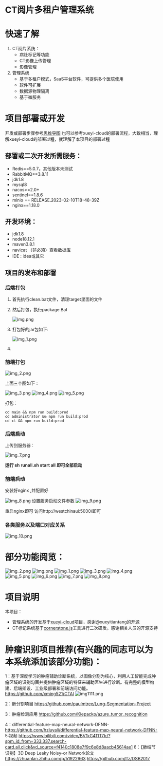 
# CT阅片多租户管理系统
# 快速了解
1. CT阅片系统：
   - 病灶标记等功能
   - CT影像上传管理
   - 影像管理
2. 管理系统
   - 基于多租户模式，SaaS平台软件，可提供多个医院使用
   - 软件可扩展
   - 数据源物理隔离
   - 基于微服务
# 项目部署或开发
开发或部署步骤参考[思维导图](https://www.processon.com/view/link/6523b3a0ec6dd11d4673142f)
也可以参考xueyi-cloud的部署流程，大致相当，理解xueyi-cloud的部署过程，就理解了本项目的部署过程
## 部署或二次开发所需服务：
- Redis==5.0.7，其他版本未测试
- RabbitMQ==3.8.11
- jdk1.8
- mysql8
- nacos>=2.0+
- sentinel==1.8.6
- minio  ==  RELEASE.2023-02-10T18-48-39Z
- nginx==1.18.0
## 开发环境：
- jdk1.8
- node18.12.1
- maven3.8.1
- navicat （非必须）查看数据库
- IDE : idea或其它
## 项目的发布和部署
### 后端打包
1. 首先执行clean.bat文件，清理target里面的文件
2. 然后打包，执行package.Bat

   ![img.png](img/img0.png)

3. 打包好的jar包如下:

   ![img_1.png](img_1.png)
4. 
### 前端打包

![img_2.png](img_2.png)

上面三个图如下：

![img_3.png](img_3.png)
![img_4.png](img_4.png)
![img_5.png](img_5.png)

打包：
```
cd main && npm run build:prod
cd administrator && npm run build:prod
cd ct && npm run build:prod
```



### 后端启动

上传到服务器：

![img_7.png](img_7.png)

**运行 sh runall.sh start all 即可全部启动**

### 前端启动
安装好nginx ,并配置好

![img_8.png](img_8.png)
设置服务启动文件参数
![img_9.png](img/img_9.png)

重启nginx即可
访问http://westchinaui:5000/即可
### 各类服务以及端口对应关系
![img_10.png](img/img_10.png)
# 部分功能阅览：
![img_2.png](img/img_2.png)
![img.png](img/img.png)
![img_1.png](img/img_1.png)
![img_3.png](img/img_3.png)
![img_4.png](img/img_4.png)
![img_5.png](img/img_5.png)
![img_6.png](img/img_6.png)
![img_7.png](img/img_7.png)
![img_8.png](img/img_8.png)















# 项目说明
本项目：
- 管理系统的开发基于[xueyi-cloud](https://gitee.com/xueyitiantang/XueYi-Cloud)项目，感谢@xueyitiantang的开源
- CT标记系统基于[cornerstone.js](https://github.com/cornerstonejs/cornerstone)工具进行二次研发。感谢相关人员的开源支持



# 肿瘤识别项目推荐(有兴趣的同志可以为本系统添加该部分功能)：
1：基于深度学习的肿瘤辅助诊断系统，以图像分割为核心，利用人工智能完成肿瘤区域的识别勾画并提供肿瘤区域的特征来辅助医生进行诊断。有完整的模型构建、后端架设、工业级部署和前端访问功能。
https://github.com/xming521/CTAI
![img1111.png](img/img1111.png)

2：肺分割项目
https://github.com/paulmtree/Lung-Segmentation-Project

3：肿瘤检测应用
https://github.com/Klepackp/azure_tumor_recognition

4：differential-feature-map-neural-network-DFNN-
 https://github.com/hzluyali/differential-feature-map-neural-network-DFNN-
5:视频
https://www.bilibili.com/video/BV1kG411T7tr/?spm_id_from=333.337.search-card.all.click&vd_source=f4140c1808e7f9c6e8d8aacb45614ae1
6：【肺结节识别】3D Deep Leaky Noisy-or Network论文
https://zhuanlan.zhihu.com/p/51922663
https://github.com/lfz/DSB2017